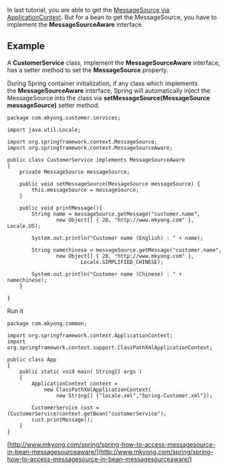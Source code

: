 In last tutorial, you are able to get the [MessageSource via ApplicationContext](http://www.mkyong.com/spring/spring-resource-bundle-with-resourcebundlemessagesource-example/). But for a bean to get the MessageSource, you have to implement the **MessageSourceAware** interface.

## Example

A **CustomerService** class, implement the **MessageSourceAware** interface, has a setter method to set the **MessageSource** property.

During Spring container initialization, if any class which implements the **MessageSourceAware** interface, Spring will automatically inject the MessageSource into the class via **setMessageSource(MessageSource messageSource)** setter method.

    package com.mkyong.customer.services;

    import java.util.Locale;

    import org.springframework.context.MessageSource;
    import org.springframework.context.MessageSourceAware;

    public class CustomerService implements MessageSourceAware
    {
    	private MessageSource messageSource;

    	public void setMessageSource(MessageSource messageSource) {
    		this.messageSource = messageSource;
    	}

    	public void printMessage(){
    		String name = messageSource.getMessage("customer.name",
        			new Object[] { 28, "http://www.mkyong.com" }, Locale.US);

        	System.out.println("Customer name (English) : " + name);

        	String namechinese = messageSource.getMessage("customer.name",
        			new Object[] { 28, "http://www.mkyong.com" },
                            Locale.SIMPLIFIED_CHINESE);

        	System.out.println("Customer name (Chinese) : " + namechinese);
    	}

    }

Run it

    package com.mkyong.common;

    import org.springframework.context.ApplicationContext;
    import org.springframework.context.support.ClassPathXmlApplicationContext;

    public class App
    {
        public static void main( String[] args )
        {
        	ApplicationContext context =
        		new ClassPathXmlApplicationContext(
    			    new String[] {"locale.xml","Spring-Customer.xml"});

        	CustomerService cust = (CustomerService)context.getBean("customerService");
        	cust.printMessage();
        }
    }

[http://www.mkyong.com/spring/spring-how-to-access-messagesource-in-bean-messagesourceaware/](http://www.mkyong.com/spring/spring-how-to-access-messagesource-in-bean-messagesourceaware/)
